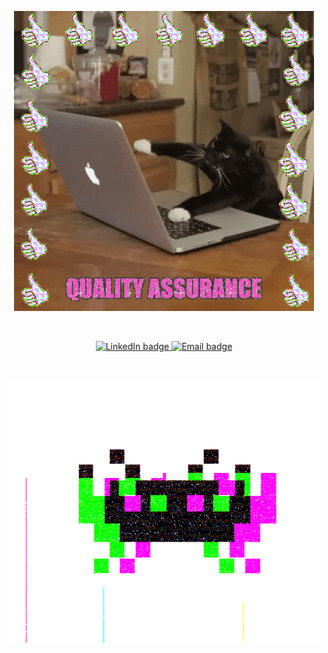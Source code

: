 <p align="center">
  <img src="images/giphy.gif" alt="QA" />
</p>
</br>
<p align="center">
  <a href="https://www.linkedin.com/in/mia-a-57172242/">
    <img src="https://img.shields.io/badge/-@mia--armstrong-313131?style=flat-square&labelColor=313131&logo=LinkedIn&logoColor=white"
      alt="LinkedIn badge" />
  </a>
  <a href="mailto:miasdroid@gmail.com">
    <img src="https://img.shields.io/badge/-miasdroid@gmail.com-313131?style=flat-square&logo=Gmail&logoColor=white&link=mailto:miasdroid@gmail.com"
      alt="Email badge" />
  </a>
</p>
</br>
<p align="center">
  <img src="images/invader.gif" alt="Good-Bye" />
</p>
